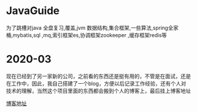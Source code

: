 # JavaGuide
为了跳槽对java 全盘复习,覆盖,jvm 数据结构,集合框架,一些算法,spring全家桶,mybatis,sql ,mq,索引框架es,协调框架zookeeper ,缓存框架redis等
# 2020-03
现在已经到了另一家新的公司，之前看的东西还是挺有用的，不管是在面试，还是在工作中，因此，我自己搭建了一个blog，方便以后记录工作经验，还有个人对技术的理解，当然这个项目里面的东西都会搬到个人的博客上，最后挂上博客地址

[博客地址](http://101.200.72.172 "zzq")


